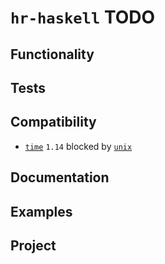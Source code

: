 # `hr-haskell` TODO

## Functionality

## Tests

## Compatibility

* [`time`](https://hackage.haskell.org/package/time)
  `1.14` blocked by
  [`unix`](https://hackage.haskell.org/package/unix)

## Documentation

## Examples

## Project
